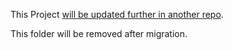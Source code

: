 This Project [will be updated further in another repo](https://github.com/covid19india/econsult-website/).

This folder will be removed after migration.